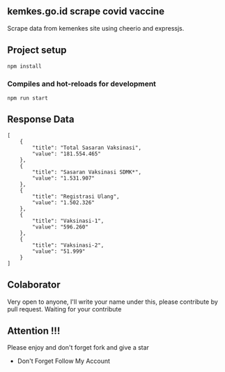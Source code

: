 ## kemkes.go.id scrape covid vaccine
Scrape data from kemenkes site using cheerio and expressjs.

## Project setup
```
npm install
```

### Compiles and hot-reloads for development
```
npm run start
```
##  Response Data
```
[
    {
        "title": "Total Sasaran Vaksinasi",
        "value": "181.554.465"
    },
    {
        "title": "Sasaran Vaksinasi SDMK*",
        "value": "1.531.907"
    },
    {
        "title": "Registrasi Ulang",
        "value": "1.502.326"
    },
    {
        "title": "Vaksinasi-1",
        "value": "596.260"
    },
    {
        "title": "Vaksinasi-2",
        "value": "51.999"
    }
]
```
## Colaborator
Very open to anyone, I'll write your name under this, please contribute by pull request.
Waiting for your contribute

## Attention !!!
Please enjoy and don't forget fork and give a star
- Don't Forget Follow My Account